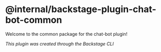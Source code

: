 # @internal/backstage-plugin-chat-bot-common

Welcome to the common package for the chat-bot plugin!

_This plugin was created through the Backstage CLI_
